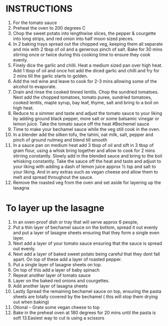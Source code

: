 # INSTRUCTIONS
 
1. For the tomato sauce
2. Preheat the oven to 200 degrees C
3. Chop the sweet potato into lengthwise slices, the pepper & courgette into long strips, and red onion into half moon sized pieces.
4. In 2 baking trays spread out the chopped veg, keeping them all separate and mix with 2 tbsp of oil and a generous pinch of salt. Bake for 30 mins stirring once or twice during this cooking time to ensure they cook evenly.
5. Finely dice the garlic and chilli. Heat a medium sized pan over high heat. Add 1 tbsp of oil and once hot add the diced garlic and chilli and fry for 2 mins till the garlic starts to golden.
6. Add the red wine and leave to cook for 2-3 mins allowing some of the alcohol to evaporate.
7. Drain and rinse the cooked tinned lentils. Chop the sundried tomatoes. Next add the chopped tomatoes, tomato puree, sundried tomatoes, cooked lentils, maple syrup, bay leaf, thyme, salt and bring to a boil on high heat.
8. Reduce to a simmer and taste and adjust the tomato sauce to your liking by adding ground black pepper, more salt or some balsamic vinegar or lemon juice. Take the tomato sauce off the heat
#Bechemel sauce
1. Time to make your bechamel sauce while the veg still cook in the oven.
2. In a blender add the silken tofu, the tahini, oat milk, salt, pepper and pinch of ground nutmeg and blend till smooth
3. In a sauce pan on medium heat add 3 tbsp of oil and sift in 3 tbsp of gram flour, using a whisk bring together and allow to cook for 2 mins stirring constantly. Slowly add in the blended sauce and bring to the boil whisking constantly. Take the sauce off the heat and taste and adjust to your liking with adding a dash of lemon juice approx ½ tsp and salt to your liking. And in any extras such as vegan cheese and allow them to melt and spread throughout the sauce.
4. Remove the roasted veg from the oven and set aside for layering up the lasagna
# To layer up the lasagne
1. In an oven-proof dish or tray that will serve approx 6 people,
2. Put a thin layer of bechamel sauce on the bottom, spread it out evenly and put a layer of lasagne sheets ensuring that they form a single even layer.
3. Next add a layer of your tomato sauce ensuring that the sauce is spread out evenly.
4. Next add a layer of baked sweet potato being careful that they dont fall apart. On top of these add a layer of roasted pepper.
5. Put a single layer of lasagne sheets on top.
6. On top of this add a layer of baby spinach
7. Repeat another layer of tomato sauce
8. Layer on the baked red onions and courgettes.
9. Add another layer of lasagna sheets
10. Lastly Spread the remaining bechamel sauce on top, ensuring the pasta sheets are totally covered by the bechamel ( this will stop them drying out when baking)
11. Otional – Grate some vegan cheese to top
12. Bake in the preheat oven at 180 degrees for 20 mins until the pasta is soft
13.Easiest way to cut is using a scissors
